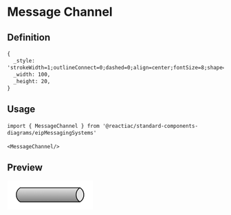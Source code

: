 # Message Channel

## Definition

```
{
  _style: 'strokeWidth=1;outlineConnect=0;dashed=0;align=center;fontSize=8;shape=mxgraph.eip.messageChannel;html=1;verticalLabelPosition=bottom;verticalAlign=top;',
  _width: 100,
  _height: 20,
}
```

## Usage

```
import { MessageChannel } from '@reactiac/standard-components-diagrams/eipMessagingSystems'

<MessageChannel/>
```

## Preview

<img src="./message-channel.png" width="200"/>
